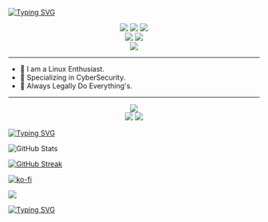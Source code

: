 [![Typing SVG](https://readme-typing-svg.herokuapp.com?font=Nata+Sans&letterSpacing=1px&weight=600&size=40&duration=2000&pause=880&center=true&vCenter=true&width=435&lines=Hey1Me+%F0%9F%98%8E)](https://git.io/typing-svg)

<p align="center">
  <a href="https://github.com/hey1me/ARCH_INSTALLATION/"><img src="https://img.shields.io/badge/Arch%20Linux-111111.svg?logo=archlinux"/></a>
  <a href="https://github.com/hyprland"><img src="https://img.shields.io/badge/Hyprland-111111.svg?logo=hyprland"/></a>
  <img src="https://img.shields.io/badge/Wayland-111111.svg?logo=wayland"/>
<br/>
  <a href="#"><img src="https://img.shields.io/badge/Cyber%20Security-ff474c.svg?logo=hackerone"/></a>
  <a href="#"><img src="https://img.shields.io/badge/Web%20Development-280459.svg?logo=devbox"/></a>
<br/>
  <a href="https://github.com/hyprland-community"><img src="https://img.shields.io/badge/Commnutiy-111111.svg?logo=hyprland"/></a>
</p>

---

- 🌟 I am a Linux Enthusiast.
- 🚩 Specializing in CyberSecurity.
- 💯 Always Legally Do Everything's.

---

<p align="center">
  <a href="https://github.com/hey1me/HEY_HyprArch/"><img src="https://img.shields.io/badge/HEY_HyprArch-111111.svg?logo=hyprland"/></a>
<br/>
  <img src="https://komarev.com/ghpvc/?username=hey1me&color=blue&style=flag&label=Views&base=86&abbreviated=false"/>
  <img src="https://img.shields.io/github/license/hey1me/hey1me"/>
</p>

[![Typing SVG](https://readme-typing-svg.herokuapp.com?font=Roboto&weight=500&size=16&duration=1000&pause=1000&vCenter=true&repeat=false&width=435&lines=%F0%9F%92%AC+DETAILS)](https://git.io/typing-svg)

![GitHub Stats](https://github-profile-summary-cards.vercel.app/api/cards/stats?username=hey1me&theme=zenburn) 

[![GitHub Streak](https://github-readme-streak-stats.herokuapp.com?user=hey1me&theme=nightfox&hide_border=true&border_radius=16&date_format=j%20M%5B%20Y%5D)](https://git.io/streak-stats)


[![ko-fi](https://ko-fi.com/img/githubbutton_sm.svg)](https://ko-fi.com/hey1me)

<a href="https://paypal.me/TengQing1016"><img src="https://img.shields.io/badge/PayPal-002991.svg?logo=paypal"/></a>


[![Typing SVG](https://readme-typing-svg.herokuapp.com?font=Nata+Sans&weight=500&size=30&letterSpacing=1px&duration=4000&pause=890&center=true&vCenter=true&width=435&lines=Thank+You+%F0%9F%98%8A)](https://git.io/typing-svg)
